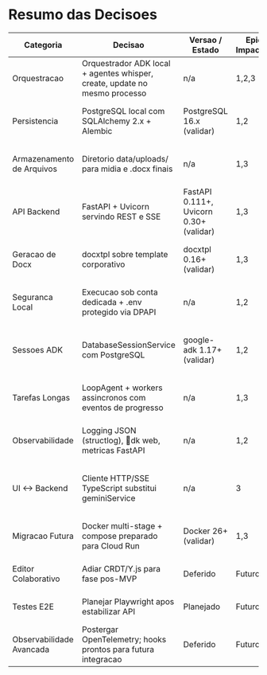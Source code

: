 ﻿# Resumo das Decisoes
| Categoria | Decisao | Versao / Estado | Epicos Impactados | Racional |
| --------- | ------- | ---------------- | ----------------- | -------- |
| Orquestracao | Orquestrador ADK local + agentes whisper, create, update no mesmo processo | n/a | 1,2,3 | Mantem latencia minima e preserva confidencialidade dos dados. |
| Persistencia | PostgreSQL local com SQLAlchemy 2.x + Alembic | PostgreSQL 16.x (validar) | 1,2 | Relacionamentos robustos para sessoes, manuais e historico. |
| Armazenamento de Arquivos | Diretorio data/uploads/ para midia e .docx finais | n/a | 1,3 | Garante dados sensiveis on-premise e facilita versionamento. |
| API Backend | FastAPI + Uvicorn servindo REST e SSE | FastAPI 0.111+, Uvicorn 0.30+ (validar) | 1,3 | Framework assincrono tipado, ideal para ADK e UI React. |
| Geracao de Docx | docxtpl sobre template corporativo | docxtpl 0.16+ (validar) | 1,3 | Permite preencher o template mantendo estilos padronizados. |
| Seguranca Local | Execucao sob conta dedicada + .env protegido via DPAPI | n/a | 1,2 | Protege credenciais e restringe acesso ao conjunto de dados. |
| Sessoes ADK | DatabaseSessionService com PostgreSQL | google-adk 1.17+ (validar) | 1,2 | Persistencia confiavel entre reinicios e retomada de contexto. |
| Tarefas Longas | LoopAgent + workers assincronos com eventos de progresso | n/a | 1,3 | Evita bloqueios da UI e fornece checkpoints recuperaveis. |
| Observabilidade | Logging JSON (structlog), dk web, metricas FastAPI | n/a | 1,2 | Auditoria local clara e base para futura observabilidade em cloud. |
| UI <-> Backend | Cliente HTTP/SSE TypeScript substitui geminiService | n/a | 3 | Todas as inferencias permanecem locais e com contrato estavel. |
| Migracao Futura | Docker multi-stage + compose preparado para Cloud Run | Docker 26+ (validar) | 1,3 | Facilita portar componentes para Google Cloud com esforco minimo. |
| Editor Colaborativo | Adiar CRDT/Y.js para fase pos-MVP | Deferido | Futuro | Evita complexidade desnecessaria na primeira entrega. |
| Testes E2E | Planejar Playwright apos estabilizar API | Planejado | Futuro | Prioriza testes unitarios/integrados inicialmente. |
| Observabilidade Avancada | Postergar OpenTelemetry; hooks prontos para futura integracao | Deferido | Futuro | Foco na simplicidade sem impedir evolucao. |